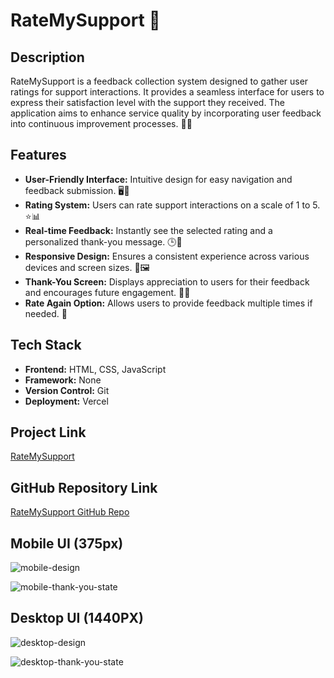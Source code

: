 # RateMySupport 🌟

## Description
RateMySupport is a feedback collection system designed to gather user ratings for support interactions. It provides a seamless interface for users to express their satisfaction level with the support they received. The application aims to enhance service quality by incorporating user feedback into continuous improvement processes. 💬👥

## Features
- **User-Friendly Interface:** Intuitive design for easy navigation and feedback submission. 🖥️🎨
- **Rating System:** Users can rate support interactions on a scale of 1 to 5. ⭐📊
- **Real-time Feedback:** Instantly see the selected rating and a personalized thank-you message. 🕒📝
- **Responsive Design:** Ensures a consistent experience across various devices and screen sizes. 📱🖼️
- **Thank-You Screen:** Displays appreciation to users for their feedback and encourages future engagement. 🙏🎉
- **Rate Again Option:** Allows users to provide feedback multiple times if needed. 🔁

## Tech Stack
- **Frontend:** HTML, CSS, JavaScript
- **Framework:** None
- **Version Control:** Git
- **Deployment:** Vercel

## Project Link
[RateMySupport](https://interactive-rating-component-main-gilt-eight.vercel.app/) 

## GitHub Repository Link
[RateMySupport GitHub Repo](https://github.com/Vishwanathanselvamoorthy/interactive-rating-component-main) 



## Mobile UI (375px)

![mobile-design](https://github.com/Vishwanathanselvamoorthy/interactive-rating-component-main/assets/147639866/d90a7eba-9da1-490a-8e10-fbfc1f81cfa1)

![mobile-thank-you-state](https://github.com/Vishwanathanselvamoorthy/interactive-rating-component-main/assets/147639866/3b4d8688-7a30-4431-9ef7-6163dc7b63c9)

## Desktop UI (1440PX)

![desktop-design](https://github.com/Vishwanathanselvamoorthy/interactive-rating-component-main/assets/147639866/30970dd5-c445-44a1-9f11-2e62d6eb0da0)

![desktop-thank-you-state](https://github.com/Vishwanathanselvamoorthy/interactive-rating-component-main/assets/147639866/7a3c1007-cdbd-493a-9801-d9cb9191c9be)





